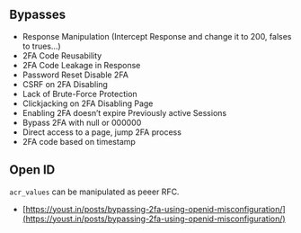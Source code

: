 ## Bypasses

- Response Manipulation (Intercept Response and change it to 200, falses to trues…)
- 2FA Code Reusability
- 2FA Code Leakage in Response
- Password Reset Disable 2FA
- CSRF on 2FA Disabling
- Lack of Brute-Force Protection
- Clickjacking on 2FA Disabling Page
- Enabling 2FA doesn’t expire Previously active Sessions
- Bypass 2FA with null or 000000
- Direct access to a page, jump 2FA process
- 2FA code based on timestamp

## Open ID

`acr_values` can be manipulated as peeer RFC.

- [https://youst.in/posts/bypassing-2fa-using-openid-misconfiguration/](https://youst.in/posts/bypassing-2fa-using-openid-misconfiguration/)